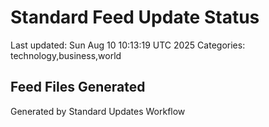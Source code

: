 # Standard Feed Update Status
Last updated: Sun Aug 10 10:13:19 UTC 2025
Categories: technology,business,world

## Feed Files Generated

Generated by Standard Updates Workflow
